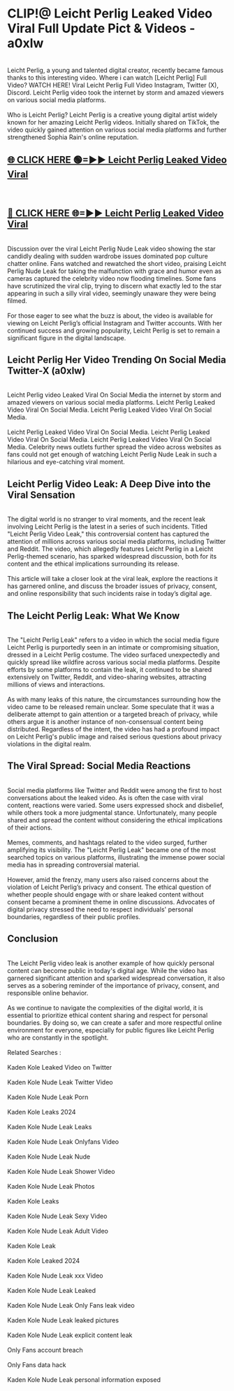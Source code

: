 # CLIP!@ Leicht Perlig Leaked Video Viral Full Update Pict & Videos - a0xlw
<br>
Leicht Perlig, a young and talented digital creator, recently became famous thanks to this interesting video. Where i can watch [Leicht Perlig] Full Video? WATCH HERE! Viral Leicht Perlig Full Video Instagram, Twitter (X), Discord. Leicht Perlig video took the internet by storm and amazed viewers on various social media platforms.
<br><br>
Who is Leicht Perlig? Leicht Perlig is a creative young digital artist widely known for her amazing Leicht Perlig videos. Initially shared on TikTok, the video quickly gained attention on various social media platforms and further strengthened Sophia Rain's online reputation.
<br>
<h2><a href="https://bestclip.site?title=Leicht_Perlig">🌐 CLICK HERE 🟢=►► Leicht Perlig Leaked Video Viral</a></h2>
<br>
<h2><a href="https://bestclip.site?title=Leicht_Perlig">🔴 CLICK HERE 🌐=►► Leicht Perlig Leaked Video Viral</a></h2>
<br>
Discussion over the viral Leicht Perlig Nude Leak video showing the star candidly dealing with sudden wardrobe issues dominated pop culture chatter online. Fans watched and rewatched the short video, praising Leicht Perlig Nude Leak for taking the malfunction with grace and humor even as cameras captured the celebrity video now flooding timelines. Some fans have scrutinized the viral clip, trying to discern what exactly led to the star appearing in such a silly viral video, seemingly unaware they were being filmed.
<br><br>
For those eager to see what the buzz is about, the video is available for viewing on Leicht Perlig’s official Instagram and Twitter accounts. With her continued success and growing popularity, Leicht Perlig is set to remain a significant figure in the digital landscape.
<br>
<h2>Leicht Perlig Her Video Trending On Social Media Twitter-X (a0xlw)</h2>
<br>
Leicht Perlig video Leaked Viral On Social Media the internet by storm and amazed viewers on various social media platforms. Leicht Perlig Leaked Video Viral On Social Media. Leicht Perlig Leaked Video Viral On Social Media.
<br><br>
Leicht Perlig Leaked Video Viral On Social Media. Leicht Perlig Leaked Video Viral On Social Media. Leicht Perlig Leaked Video Viral On Social Media. Celebrity news outlets further spread the video across websites as fans could not get enough of watching Leicht Perlig Nude Leak in such a hilarious and eye-catching viral moment.
<br>
<h2>Leicht Perlig Video Leak: A Deep Dive into the Viral Sensation</h2>
<br>
The digital world is no stranger to viral moments, and the recent leak involving Leicht Perlig is the latest in a series of such incidents. Titled "Leicht Perlig Video Leak," this controversial content has captured the attention of millions across various social media platforms, including Twitter and Reddit. The video, which allegedly features Leicht Perlig in a Leicht Perlig-themed scenario, has sparked widespread discussion, both for its content and the ethical implications surrounding its release.
<br><br>
This article will take a closer look at the viral leak, explore the reactions it has garnered online, and discuss the broader issues of privacy, consent, and online responsibility that such incidents raise in today’s digital age.
<br>
<h2>The Leicht Perlig Leak: What We Know</h2>
<br>
The "Leicht Perlig Leak" refers to a video in which the social media figure Leicht Perlig is purportedly seen in an intimate or compromising situation, dressed in a Leicht Perlig costume. The video surfaced unexpectedly and quickly spread like wildfire across various social media platforms. Despite efforts by some platforms to contain the leak, it continued to be shared extensively on Twitter, Reddit, and video-sharing websites, attracting millions of views and interactions.
<br><br>
As with many leaks of this nature, the circumstances surrounding how the video came to be released remain unclear. Some speculate that it was a deliberate attempt to gain attention or a targeted breach of privacy, while others argue it is another instance of non-consensual content being distributed. Regardless of the intent, the video has had a profound impact on Leicht Perlig's public image and raised serious questions about privacy violations in the digital realm.
<br>
<h2>The Viral Spread: Social Media Reactions</h2>
<br>
Social media platforms like Twitter and Reddit were among the first to host conversations about the leaked video. As is often the case with viral content, reactions were varied. Some users expressed shock and disbelief, while others took a more judgmental stance. Unfortunately, many people shared and spread the content without considering the ethical implications of their actions.
<br><br>
Memes, comments, and hashtags related to the video surged, further amplifying its visibility. The "Leicht Perlig Leak" became one of the most searched topics on various platforms, illustrating the immense power social media has in spreading controversial material.
<br><br>
However, amid the frenzy, many users also raised concerns about the violation of Leicht Perlig’s privacy and consent. The ethical question of whether people should engage with or share leaked content without consent became a prominent theme in online discussions. Advocates of digital privacy stressed the need to respect individuals' personal boundaries, regardless of their public profiles.
<br>
<h2>Conclusion</h2>
<br>
The Leicht Perlig video leak is another example of how quickly personal content can become public in today's digital age. While the video has garnered significant attention and sparked widespread conversation, it also serves as a sobering reminder of the importance of privacy, consent, and responsible online behavior.
<br><br>
As we continue to navigate the complexities of the digital world, it is essential to prioritize ethical content sharing and respect for personal boundaries. By doing so, we can create a safer and more respectful online environment for everyone, especially for public figures like Leicht Perlig who are constantly in the spotlight.
<br><br>
Related Searches :
<br><br>
Kaden Kole Leaked Video on Twitter
<br><br>
Kaden Kole Nude Leak Twitter Video
<br><br>
Kaden Kole Nude Leak Porn
<br><br>
Kaden Kole Leaks 2024
<br><br>
Kaden Kole Nude Leak Leaks
<br><br>
Kaden Kole Nude Leak Onlyfans Video
<br><br>
Kaden Kole Nude Leak Nude
<br><br>
Kaden Kole Nude Leak Shower Video
<br><br>
Kaden Kole Nude Leak Photos
<br><br>
Kaden Kole Leaks
<br><br>
Kaden Kole Nude Leak Sexy Video
<br><br>
Kaden Kole Nude Leak Adult Video
<br><br>
Kaden Kole Leak
<br><br>
Kaden Kole Leaked 2024
<br><br>
Kaden Kole Nude Leak xxx Video
<br><br>
Kaden Kole Nude Leak Leaked
<br><br>
Kaden Kole Nude Leak Only Fans leak video
<br><br>
Kaden Kole Nude Leak leaked pictures
<br><br>
Kaden Kole Nude Leak explicit content leak
<br><br>
Only Fans account breach
<br><br>
Only Fans data hack
<br><br>
Kaden Kole Nude Leak personal information exposed